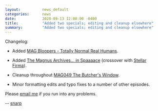 ```yaml
---
layout:          news_default
categories:      news
date:            2020-09-13 12:00:00 -0400
title:           "Added two specials; editing and cleanup elsewhere"
summary:         "Added two specials; editing and cleanup elsewhere"
---
```


Changelog:

* Added [MAG Bloopers - Totally Normal Real Humans]({{site.baseurl}}/special/17606-bloopersnormalhumans.html).

* Added [The Magnus Archives... in Spaaaace]({{site.baseurl}}/special/16004-inspace.html) (crossover with [Stellar Firma](http://rustyquill.com/stellar-firma/)).

* Cleanup throughout [MAG049 The Butcher's Window]({{site.baseurl}}/episode/049.html).

* Minor formatting edits and typo fixes to a number of other episodes.

Please [email me](mailto:snarp@snarp.work) if you run into any problems.

-- [snarp](http://snarp.tumblr.com/)